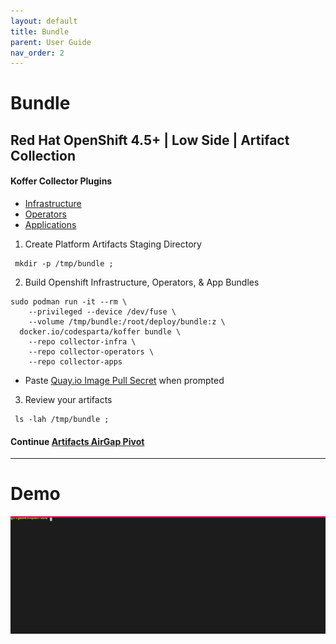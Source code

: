 ```yaml
---
layout: default
title: Bundle
parent: User Guide
nav_order: 2
---
```


# Bundle
## Red Hat OpenShift 4.5+ | Low Side | Artifact Collection
#### Koffer Collector Plugins
  - [Infrastructure]    
  - [Operators]    
  - [Applications]    
    
  1. Create Platform Artifacts Staging Directory
```
 mkdir -p /tmp/bundle ;
```
  2. Build Openshift Infrastructure, Operators, & App Bundles
```
sudo podman run -it --rm \
    --privileged --device /dev/fuse \
    --volume /tmp/bundle:/root/deploy/bundle:z \
  docker.io/codesparta/koffer bundle \
    --repo collector-infra \
    --repo collector-operators \
    --repo collector-apps
```
  - Paste [Quay.io Image Pull Secret] when prompted
    
  3. Review your artifacts
```
 ls -lah /tmp/bundle ;
```
    
    
#### Continue [Artifacts AirGap Pivot](https://codectl.io/docs/user-guide/airgap)

------------------------------------------------------------------------------
# Demo
![bundle](./web/bundle.svg)

[Operators]:https://github.com/CodeSparta/collector-operators
[Applications]:https://github.com/CodeSparta/collector-apps
[Infrastructure]:https://github.com/CodeSparta/collector-infra
[Quay.io Image Pull Secret]:https://cloud.redhat.com/openshift/install/metal/user-provisioned
